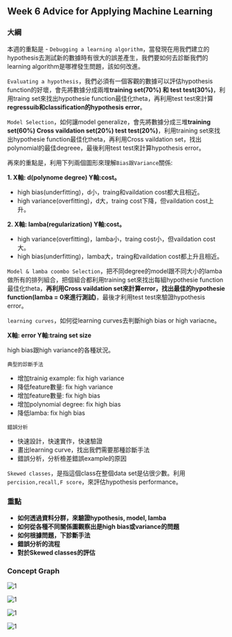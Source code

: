 ## Week 6 Advice for Applying Machine Learning
### 大綱
本週的重點是 - `Debugging a learning algorithm`，當發現在用我們建立的hypothesis去測試新的數據時有很大的誤差產生，我們要如何去診斷我們的learning algorithm是哪裡發生問題，該如何改進。

`Evaluating a hypothesis`，我們必須有一個客觀的數據可以評估hypothesis function的好壞，會先將數據分成兩堆**training set(70%) 和 test test(30%)**，利用traing set來找出hypothesie function最佳化theta，再利用test test來計算**regressuib和classification的hypothesis error**。

`Model Selection`，如何讓model generalize，會先將數據分成三堆**training set(60%) Cross vaildation set(20%) test test(20%)**，利用training set來找出hypothesie function最佳化theta，再利用Cross vaildation set，找出polynomial的最佳degreee，最後利用test test來計算hypothesis error。
 
再來的重點是，利用下列兩個圖形來理解`Bias跟Variance`關係:

**1. X軸: d(polynome degree) Y軸:cost。**

* high bias(underfitting)，d小，traing和vaildation cost都大且相近。
* high variance(overfitting)，d大，traing cost下降，但vaildation cost上升。

**2. X軸: lamba(regularization) Y軸:cost。**

* high variance(overfitting)，lamba小，traing cost小，但vaildation cost大。
* high bias(underfitting)，lamba大，traing和vaildation cost都上升且相近。

`Model & lamba coombo Selection`，把不同degree的model跟不同大小的lamba做所有的排列組合，把個組合都利用training set來找出每組hypothesie function最佳化theta，**再利用Cross vaildation set來計算error，找出最佳的hypothesie function(lamba = 0來進行測試)**，最後才利用test test來驗證hypothesis error。

`learning curves`，如何從learning curves去判斷high bias or high variacne。

**X軸: error Y軸:traing set size**

high bias跟high variance的各種狀況。

`典型的診斷手法`

* 增加trainig example: fix high variance
* 降低feature數量: fix high variance
* 增加feature數量: fix high bias
* 增加polynomial degree: fix high bias
* 降低lamba: fix high bias

`錯誤分析`

* 快速設計，快速實作，快速驗證
* 畫出learning curve，找出我們需要那種診斷手法
* 錯誤分析，分析檢差錯誤example的原因

`Skewed classes`，是指這個class在整個data set是佔很少數。利用`percision,recall,F score`，來評估hypothesis performance。


### 重點
* **如何透過資料分群，來驗證hypothesis, model, lamba**
* **如何從各種不同關係圖觀察出是high bias或variance的問題**
* **如何根據問題，下診斷手法**
* **錯誤分析的流程**
* **對於Skewed classes的評估**

### Concept Graph

![1](https://github.com/htaiwan/note-andrew-machine-learning/blob/master/Concept%20Graph/Week6/1.png)

![1](https://github.com/htaiwan/note-andrew-machine-learning/blob/master/Concept%20Graph/Week6/2.png)

![1](https://github.com/htaiwan/note-andrew-machine-learning/blob/master/Concept%20Graph/Week6/3.png)

![1](https://github.com/htaiwan/note-andrew-machine-learning/blob/master/Concept%20Graph/Week6/4.png)

